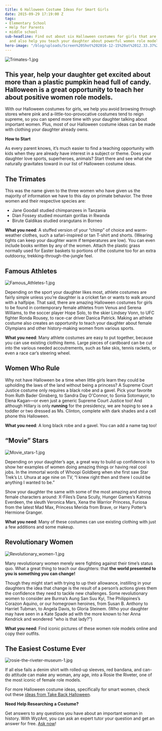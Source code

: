 ```yaml
---
title: 6 Halloween Costume Ideas For Smart Girls
date: 2015-09-29 17:19:00 Z
tags:
- Elementary School
- Help for Parents
- middle school
sub-headline: Find out about six Halloween costumes for girls that are easy to make
  and also help you teach your daughter about powerful women role models.
hero-image: "/blog/uploads/Screen%20Shot%202016-12-15%20at%2012.33.37%20PM%20(1).png"
---
```


![Trimates-1.jpg](/blog/uploads/Trimates-1.jpg)

## This year, help your daughter get excited about more than a plastic pumpkin head full of candy. Halloween is a great opportunity to teach her about positive women role models.

With our Halloween costumes for girls, we help you avoid browsing through stores where pink and a-little-too-provocative costumes tend to reign supreme, so you can spend more time with your daughter talking about important women. Plus, most of our Halloween costume ideas can be made with clothing your daughter already owns.

**How to Start**

As every parent knows, it’s much easier to find a teaching opportunity with kids when they are already have interest in a subject or theme. Does your daughter love sports, superheroes, animals? Start there and see what she naturally gravitates toward in our list of Halloween costume ideas.

## The Trimates

This was the name given to the three women who have given us the majority of information we have to this day on primate behavior. The three women and their respective species are:

* Jane Goodall studied chimpanzees in Tanzania
* Dian Fossey studied mountain gorillas in Rwanda
* Birute Galdikas studied orangutans in Borneo

**What you need**: A stuffed version of your “chimp” of choice and warm-weather clothes, such a safari-inspired or tan T-shirt and shorts. (Wearing tights can keep your daughter warm if temperatures are low). You can even include books written by any of the women. Attach the plastic grass normally used for Easter baskets to portions of the costume too for an extra outdoorsy, trekking-through-the-jungle feel.

## Famous Athletes

![Famous_Athletes-1.jpg](/blog/uploads/Famous_Athletes-1.jpg)

Depending on the sport your daughter likes most, athlete costumes are fairly simple unless you’re daughter is a cricket fan or wants to walk around with a halfpipe. That said, there are amazing Halloween costumes for girls to be found in contemporary female athletes from Venus and Serena Williams, to the soccer player Hope Solo, to the skier Lindsey Vonn, to UFC fighter Ronda Rousey, to race-car driver Danica Patrick. Making an athlete costume also creates an opportunity to teach your daughter about female Olympians and other history-making women from various sports.

**What you need**: Many athlete costumes are easy to put together, because you can use existing clothing items. Large pieces of cardboard can be cut into the various needed accoutrements, such as fake skis, tennis rackets, or even a race car’s steering wheel.

## Women Who Rule

Why not have Halloween be a time when little girls learn they could be upholding the laws of the land without being a princess? A Supreme Court Justice costume only requires a black robe and a gavel. Pick your favorite from Ruth Bader Ginsberg, to Sandra Day O'Connor, to Sonia Sotomayor, to Elena Kagan—or even just a generic Supreme Court Justice too! And although Hillary is only **running** for the presidency, we are hoping to see a toddler or two dressed as Ms. Clinton, complete with dark shades and a cell phone this Halloween.

**What you need**: A long black robe and a gavel. You can add a name tag too!

## “Movie” Stars

![Movie_stars-1.jpg](/blog/uploads/Movie_stars-1.jpg)

Depending on your daughter’s age, a great way to build up confidence is to show her examples of women doing amazing things or having real cool jobs. In the immortal words of Whoopi Goldberg when she first saw Star Trek’s Lt. Uhura at age nine on TV, “I knew right then and there I could be anything I wanted to be.”

Show your daughter the same with some of the most amazing and strong female characters around: X-Files’s Dana Scully, Hunger Games’s Katniss Everdeen, the sleuth Veronica Mars, Xena the Warrior Princess, Furiosa from the latest Mad Max, Princess Merida from Brave, or Harry Potter’s Hermione Granger.

**What you need**: Many of these costumes can use existing clothing with just a few additions and some makeup.

## Revolutionary Women

![Revolutionary_women-1.jpg](/blog/uploads/Revolutionary_women-1.jpg)

Many revolutionary women merely were fighting against their time’s status quo. What a great thing to teach our daughters: that **the world presented to you is something you can change!**

Though they might start with trying to up their allowance, instilling in your daughters the idea that change is the result of a person’s actions gives them the confidence they need to tackle new challenges. Some revolutionary women to consider are Burma’s Aung San Suu Kyi, The Philippines’s Corazon Aquino, or our homegrown heroines, from Susan B. Anthony to Harriet Tubman, to Angela Davis, to Gloria Steinem. (Who your daughter may have seen in a Kate Spade ad with the more known to her Anna Kendrick and wondered “who is that lady?”)

**What you need**: Find iconic pictures of these women role models online and copy their outfits.

## The Easiest Costume Ever

![rosie-the-riveter-museum-1.jpg](/blog/uploads/rosie-the-riveter-museum-1.jpg)

If all else fails a denim shirt with rolled-up sleeves, red bandana, and can-do attitude can make any woman, any age, into a Rosie the Riveter, one of the most iconic of female role models.

For more Halloween costume ideas, specifically for smart women, check out these [ideas from Take Back Halloween](http://takebackhalloween.org/).

**Need Help Researching a Costume?**

Get answers to any questions you have about an important woman in history. With WyzAnt, you can ask an expert tutor your question and get an answer for free. [Ask now](https://www.wyzant.com/resources/answers)!
